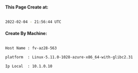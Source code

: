 
   
#### This Page Create at:

```bash

2022-02-04 - 21:56:44 UTC

```

#### Create By Machine:

```bash

Host Name : fv-az28-563

platform  : Linux-5.11.0-1028-azure-x86_64-with-glibc2.31

Ip Local  : 10.1.0.10

```

